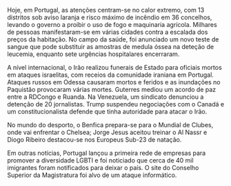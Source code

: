 Hoje, em Portugal, as atenções centram-se no calor extremo, com 13 distritos sob aviso laranja e risco máximo de incêndio em 36 concelhos, levando o governo a proibir o uso de fogo e maquinaria agrícola. Milhares de pessoas manifestaram-se em várias cidades contra a escalada dos preços da habitação. No campo da saúde, foi anunciado um novo teste de sangue que pode substituir as amostras de medula óssea na deteção de leucemia, enquanto sete urgências hospitalares encerraram.

A nível internacional, o Irão realizou funerais de Estado para oficiais mortos em ataques israelitas, com receios da comunidade iraniana em Portugal. Ataques russos em Odessa causaram mortos e feridos e as inundações no Paquistão provocaram várias mortes. Guterres mediou um acordo de paz entre a RDCongo e Ruanda. Na Venezuela, um sindicato denunciou a detenção de 20 jornalistas. Trump suspendeu negociações com o Canadá e um constitucionalista defende que tinha autoridade para atacar o Irão.

No mundo do desporto, o Benfica prepara-se para o Mundial de Clubes, onde vai enfrentar o Chelsea; Jorge Jesus aceitou treinar o Al Nassr e Diogo Ribeiro destacou-se nos Europeus Sub-23 de natação.

Em outras notícias, Portugal lançou a primeira rede de empresas para promover a diversidade LGBTI e foi noticiado que cerca de 40 mil imigrantes foram notificados para deixar o país. O site do Conselho Superior da Magistratura foi alvo de um ataque informático.